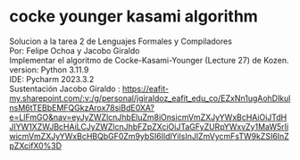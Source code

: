 # cocke younger kasami algorithm
Solucion a la tarea 2 de Lenguajes Formales y Compiladores<br>
Por: Felipe Ochoa y Jacobo Giraldo<br>
Implementar el algoritmo de Cocke-Kasami-Younger (Lecture 27) de Kozen.<br>
version: Python 3.11.9<br>
IDE: Pycharm 2023.3.2<br>
Sustentación Jacobo Giraldo : https://eafit-my.sharepoint.com/:v:/g/personal/jgiraldoz_eafit_edu_co/EZxNn1ugAohDlkulnsM6tTEBbEMFQGkzArox78siBdE0XA?e=LlFmGO&nav=eyJyZWZlcnJhbEluZm8iOnsicmVmZXJyYWxBcHAiOiJTdHJlYW1XZWJBcHAiLCJyZWZlcnJhbFZpZXciOiJTaGFyZURpYWxvZy1MaW5rIiwicmVmZXJyYWxBcHBQbGF0Zm9ybSI6IldlYiIsInJlZmVycmFsTW9kZSI6InZpZXcifX0%3D
